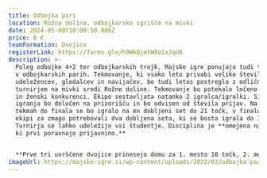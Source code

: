 ```yaml
---
title: Odbojka pari
location: Rožna dolina, odbojkarsko igrišče na mivki
date: 2024-05-08T10:00:50.006Z
price: 6 €
teamFormation: Dvojice
registerLink: https://forms.gle/h9WkQjmtW8o1xJqU6
description: >-
  Poleg odbojke 4+2 ter odbojkarskih trojk, Majske igre ponujajo tudi tekmovanje
  v odbojkarskih parih. Tekmovanje, ki vsako leto privabi veliko število
  udeležencev, gledalcev in navijačev, bo tudi letos postreglo z odličnim
  turnirjem na mivki sredi Rožne doline. Tekmovanje bo potekalo ločeno v moški
  in ženski konkurenci. Ekipo sestavljata natanko 2 igralca/igralki. Sistem
  igranja bo določen na prizorišču in bo odvisen od števila prijav. Na vseh
  tekmah do finala se bo igralo na en dobljeni set do 21 točk, v finalu pa bosta
  ekipi za zmago potrebovali dva dobljena seta, ki se bosta igrala do 15 točk.
  Turnirja se lahko udeležijo vsi študentje. Disciplina je **omejena na 64 parov
  ki prvi poravnajo prijavnino.**


  **Prve tri uvrščene dvojice prinesejo domu za 1. mesto 10 točk, 2. mesto 8 točk in 3. mesto 6 točk. Oba tekmovalca morata biti iz istega doma, da prineseta svojemu domu točke. V primeru, da par sestavljata stanovalca različnih domov, morata ob prijavi določiti, za kateri dom zbirata točke. Če je eden izmed dvojice stanovalec doma, drugi pa ni, dom prvega tekmovalca dobi točke, če se uvrstita med prve tri.**
imageUrl: https://majske-igre.si/wp-content/uploads/2022/03/odbojka-pari-1536x1024.jpg
---
```

